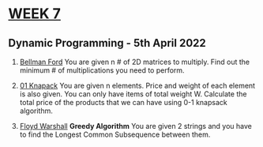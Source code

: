 # [WEEK 7](https://www.hackerrank.com/daa-lab-day705042022/challenges)

## Dynamic Programming - 5th April 2022

1. [Bellman Ford](1_Bellman_ford.c)
   You are given n # of 2D matrices to multiply. Find out the minimum # of multiplications you need to perform.

2. [01 Knapack](2_01_knapsack.c)
   You are given n elements. Price and weight of each element is also given. You can only have items of total weight W. Calculate the total price of the products that we can have using 0-1 knapsack algorithm.

3. [Floyd Warshall](3_Floyd_warshal.c)
   **Greedy Algorithm** You are given 2 strings and you have to find the Longest Common Subsequence between them.
